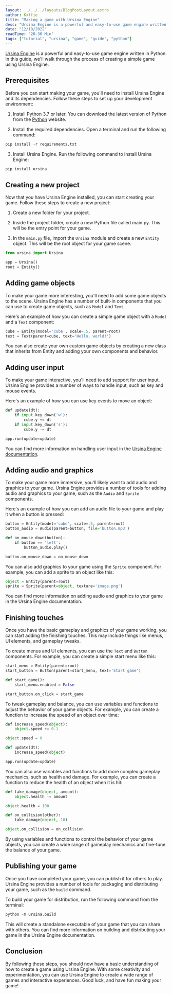 ```yaml
---
layout: ../../../layouts/BlogPostLayout.astro
author: Kxffie
title: "Making a game with Ursina Engine"
desc: "Ursina Engine is a powerful and easy-to-use game engine written in Python. In this guide, we'll walk through the process of creating a simple game using Ursina Engine."
date: "12/18/2022"
readTime: "20-30 Min"
tags: ["tutorial", "ursina", "game", "guide", "python"]
---
```


[Ursina Engine](https://discord.gg/hYfQjNgXbv) is a powerful and easy-to-use game engine written in Python. In this guide, we'll walk through the process of creating a simple game using Ursina Engine.

## Prerequisites

Before you can start making your game, you'll need to install Ursina Engine and its dependencies. Follow these steps to set up your development environment:

1. Install Python 3.7 or later. You can download the latest version of Python from the [Python](https://www.python.org/) website.

2. Install the required dependencies. Open a terminal and run the following command:

```py
pip install -r requirements.txt
```

3. Install Ursina Engine. Run the following command to install Ursina Engine:

```py
pip install ursina
```

## Creating a new project

Now that you have Ursina Engine installed, you can start creating your game. Follow these steps to create a new project:

1. Create a new folder for your project.

2. Inside the project folder, create a new Python file called main.py. This will be the entry point for your game.

3. In the `main.py` file, import the `Ursina` module and create a new `Entity` object. This will be the root object for your game scene.

```py
from ursina import Ursina

app = Ursina()
root = Entity()
```

## Adding game objects

To make your game more interesting, you'll need to add some game objects to the scene. Ursina Engine has a number of built-in components that you can use to create game objects, such as `Model` and `Text`.

Here's an example of how you can create a simple game object with a `Model` and a `Text` component:

```py
cube = Entity(model='cube', scale=.5, parent=root)
text = Text(parent=cube, text='Hello, world!')
```

You can also create your own custom game objects by creating a new class that inherits from Entity and adding your own components and behavior.

## Adding user input

To make your game interactive, you'll need to add support for user input. Ursina Engine provides a number of ways to handle input, such as key and mouse events.

Here's an example of how you can use key events to move an object:

```py
def update(dt):
    if input.key_down('w'):
        cube.y += dt
    if input.key_down('s'):
        cube.y -= dt

app.run(update=update)
```

You can find more information on handling user input in the [Ursina Engine documentation](https://www.ursinaengine.org/documentation.html).

## Adding audio and graphics

To make your game more immersive, you'll likely want to add audio and graphics to your game. Ursina Engine provides a number of tools for adding audio and graphics to your game, such as the `Audio` and `Sprite` components.

Here's an example of how you can add an audio file to your game and play it when a button is pressed:

```py
button = Entity(model='cube', scale=.5, parent=root)
button_audio = Audio(parent=button, file='button.mp3')

def on_mouse_down(button):
    if button == 'left':
        button_audio.play()

button.on_mouse_down = on_mouse_down
```

You can also add graphics to your game using the `Sprite` component. For example, you can add a sprite to an object like this:

```py
object = Entity(parent=root)
sprite = Sprite(parent=object, texture='image.png')
```

You can find more information on adding audio and graphics to your game in the Ursina Engine documentation.

## Finishing touches

Once you have the basic gameplay and graphics of your game working, you can start adding the finishing touches. This may include things like menus, UI elements, and gameplay tweaks.

To create menus and UI elements, you can use the `Text` and `Button` components. For example, you can create a simple start menu like this:

```py
start_menu = Entity(parent=root)
start_button = Button(parent=start_menu, text='Start game')

def start_game():
    start_menu.enabled = False

start_button.on_click = start_game
```

To tweak gameplay and balance, you can use variables and functions to adjust the behavior of your game objects. For example, you can create a function to increase the speed of an object over time:

```py
def increase_speed(object):
    object.speed += 0.1

object.speed = 0

def update(dt):
    increase_speed(object)

app.run(update=update)
```

You can also use variables and functions to add more complex gameplay mechanics, such as health and damage. For example, you can create a function to reduce the health of an object when it is hit:

```py
def take_damage(object, amount):
    object.health -= amount

object.health = 100

def on_collision(other):
    take_damage(object, 10)

object.on_collision = on_collision
```

By using variables and functions to control the behavior of your game objects, you can create a wide range of gameplay mechanics and fine-tune the balance of your game.

## Publishing your game

Once you have completed your game, you can publish it for others to play. Ursina Engine provides a number of tools for packaging and distributing your game, such as the `build` command.

To build your game for distribution, run the following command from the terminal:

```py
python -m ursina.build
```

This will create a standalone executable of your game that you can share with others. You can find more information on building and distributing your game in the Ursina Engine documentation.

## Conclusion

By following these steps, you should now have a basic understanding of how to create a game using Ursina Engine. With some creativity and experimentation, you can use Ursina Engine to create a wide range of games and interactive experiences. Good luck, and have fun making your game!
